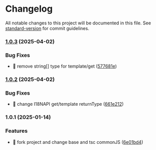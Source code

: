 # Changelog

All notable changes to this project will be documented in this file. See [standard-version](https://github.com/conventional-changelog/standard-version) for commit guidelines.

### [1.0.3](https://github.com/LuckyFBB/dt-intl/compare/v1.0.2...v1.0.3) (2025-04-02)


### Bug Fixes

* 🐛 remove string[] type for template/get ([577681e](https://github.com/LuckyFBB/dt-intl/commit/577681e3e7a145604c4d2fd357132d039b4d194c))

### [1.0.2](https://github.com/LuckyFBB/dt-intl/compare/v1.0.1...v1.0.2) (2025-04-02)


### Bug Fixes

* 🐛 change I18NAPI get/template returnType ([661e212](https://github.com/LuckyFBB/dt-intl/commit/661e212ae7d66010a2e502618a37eb72fe2b5263))

### 1.0.1 (2025-01-14)


### Features

* 🎸 fork project and change base and tsc commonJS ([6e01bd4](https://github.com/LuckyFBB/dt-intl/commit/6e01bd41045398dcd966182dc8089f7bbf6d3db9))
